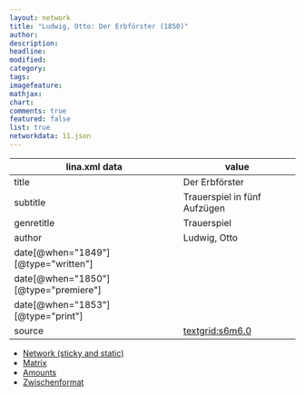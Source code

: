 ```yaml
---
layout: network
title: "Ludwig, Otto: Der Erbförster (1850)"
author:
description:
headline:
modified:
category:
tags:
imagefeature: 
mathjax: 
chart: 
comments: true
featured: false
list: true
networkdata: 11.json
---
```

lina.xml data  | value
------------- | -------------
title|Der Erbförster
subtitle|Trauerspiel in fünf Aufzügen
genretitle|Trauerspiel
author|Ludwig, Otto
date[@when="1849"][@type="written"]|
date[@when="1850"][@type="premiere"]|
date[@when="1853"][@type="print"]|
source|[textgrid:s6m6.0](https://textgridlab.org/1.0/tgcrud-public/rest/textgrid:s6m6.0/data)



* [Network (sticky and static)](/linas/network11)
* [Matrix](/linas/matrix11)
* [Amounts](/linas/amount11)
* [Zwischenformat](/linas/lina11 )
